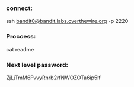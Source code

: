 ### connect:
ssh bandit0@bandit.labs.overthewire.org -p 2220

### Proccess:

cat readme

### Next level password:
ZjLjTmM6FvvyRnrb2rfNWOZOTa6ip5If
